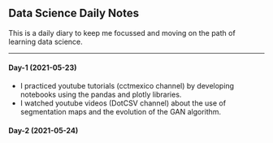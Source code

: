 ## Data Science Daily Notes

This is a daily diary to keep me focussed and moving on the path of learning data science.

------------------
#### Day-1 (2021-05-23)
- I practiced youtube tutorials (cctmexico channel) by developing notebooks using the pandas and plotly libraries.
- I watched youtube videos (DotCSV channel) about the use of segmentation maps and the evolution of the GAN algorithm.

#### Day-2 (2021-05-24)
